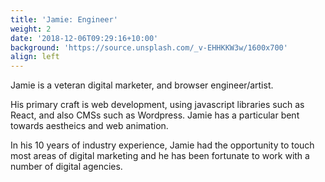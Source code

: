 ```yaml
---
title: 'Jamie: Engineer'
weight: 2
date: '2018-12-06T09:29:16+10:00'
background: 'https://source.unsplash.com/_v-EHHKKW3w/1600x700'
align: left
---
```

Jamie is a veteran digital marketer, and browser engineer/artist.


His primary craft is web development, using javascript libraries such as React, and also CMSs such as Wordpress. Jamie has a particular bent towards aestheics and web animation.

In his 10 years of industry experience, Jamie had the opportunity to touch most areas of digital marketing and he has been fortunate to work with a number of digital agencies.
